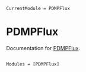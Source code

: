 ```@meta
CurrentModule = PDMPFlux
```

# PDMPFlux

Documentation for [PDMPFlux](https://github.com/162348/PDMPFlux.jl).

```@index
```

```@autodocs
Modules = [PDMPFlux]
```

